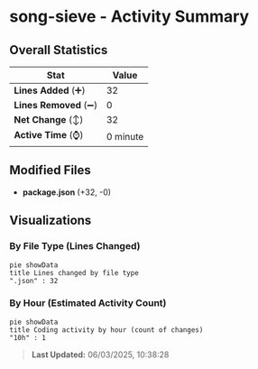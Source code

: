 # song-sieve - Activity Summary 

## Overall Statistics

| Stat                   | Value                                                             |
| ---------------------- | ----------------------------------------------------------------- |
| **Lines Added** (➕)   | 32                                          |
| **Lines Removed** (➖) | 0                                        |
| **Net Change** (↕)    | 32                |
| **Active Time** (⌚)   | 0 minute |


## Modified Files
- **package.json** (+32, -0)

## Visualizations

### By File Type (Lines Changed)

```mermaid
pie showData
title Lines changed by file type
".json" : 32
```

### By Hour (Estimated Activity Count)

```mermaid
pie showData
title Coding activity by hour (count of changes)
"10h" : 1
```


> **Last Updated:** 06/03/2025, 10:38:28